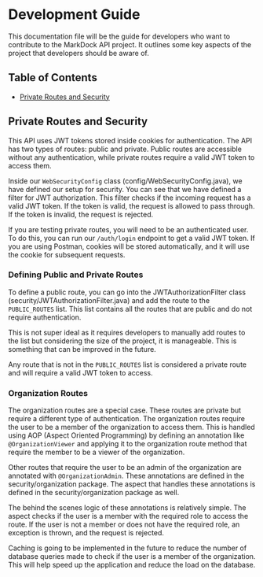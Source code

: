 # Development Guide

This documentation file will be the guide for developers who want to contribute to the MarkDock API project. It outlines some
key aspects of the project that developers should be aware of.

## Table of Contents
- [Private Routes and Security](#private-routes-and-security)

## Private Routes and Security
This API uses JWT tokens stored inside cookies for authentication. The API has two types of routes: public and private. Public routes are accessible
without any authentication, while private routes require a valid JWT token to access them.

Inside our `WebSecurityConfig` class (config/WebSecurityConfig.java), we have defined our setup for security. You can see that we have
defined a filter for JWT authorization. This filter checks if the incoming request has a valid JWT token. If the token is valid, the
request is allowed to pass through. If the token is invalid, the request is rejected.

If you are testing private routes, you will need to be an authenticated user. To do this, you can run our `/auth/login` endpoint to get a
valid JWT token. If you are using Postman, cookies will be stored automatically, and it will use the cookie for subsequent requests.

### Defining Public and Private Routes
To define a public route, you can go into the JWTAuthorizationFilter class (security/JWTAuthorizationFilter.java) and add the route to the `PUBLIC_ROUTES` list. This list contains
all the routes that are public and do not require authentication.

This is not super ideal as it requires developers to manually add routes to the list but considering the size of the project, it is manageable. This is
something that can be improved in the future.

Any route that is not in the `PUBLIC_ROUTES` list is considered a private route and will require a valid JWT token to access.

### Organization Routes
The organization routes are a special case. These routes are private but require a different type of authentication. The organization routes require
the user to be a member of the organization to access them. This is handled using AOP (Aspect Oriented Programming) by defining an annotation like
`@OrganizationViewer` and applying it to the organization route method that require the member to be a viewer of the organization.

Other routes that require the user to be an admin of the organization are annotated with `@OrganizationAdmin`. These annotations are defined in the
security/organization package. The aspect that handles these annotations is defined in the security/organization package as well.

The behind the scenes logic of these annotations is relatively simple. The aspect checks if the user is a member with the required role to access the
route. If the user is not a member or does not have the required role, an exception is thrown, and the request is rejected.

Caching is going to be implemented in the future to reduce the number of database queries made to check if the user is a member of the organization. This will
help speed up the application and reduce the load on the database.